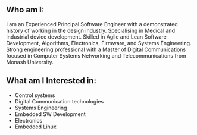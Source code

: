 ## Who am I:

I am an Experienced Principal Software Engineer with a demonstrated history of working in the design industry. Specialising in Medical and industrial device development. Skilled in Agile and Lean Software Development, Algorithms, Electronics, Firmware, and Systems Engineering. Strong engineering professional with a Master of Digital Communications focused in Computer Systems Networking and Telecommunications from Monash University. 

## What am I Interested in:

* Control systems
* Digital Communication technologies
* Systems Engineering
* Embedded SW Development
* Electronics
* Embedded Linux

<!---
Janaka-s/Janaka-s is a ✨ special ✨ repository because its `README.md` (this file) appears on your GitHub profile.
You can click the Preview link to take a look at your changes.
--->
